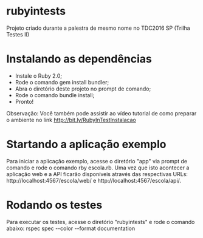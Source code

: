 # rubyintests

Projeto criado durante a palestra de mesmo nome no TDC2016 SP (Trilha Testes II)

# Instalando as dependências

- Instale o Ruby 2.0;
- Rode o comando gem install bundler;
- Abra o diretório deste projeto no prompt de comando;
- Rode o comando bundle install;
- Pronto!

Observação:
Você também pode assistir ao vídeo tutorial de como preparar o ambiente no link http://bit.ly/RubyInTestInstalacao

# Startando a aplicação exemplo

Para iniciar a aplicação exemplo, acesse o diretório "app" via prompt de comando e rode o comando rby escola.rb.
Uma vez que isto acontecer a aplicação web e a API ficarão disponíveis através das respectivas URLs: http://localhost:4567/escola/web/ e http://localhost:4567/escola/api/.

# Rodando os testes

Para executar os testes, acesse o diretório "rubyintests" e rode o comando abaixo:
rspec spec --color --format documentation
